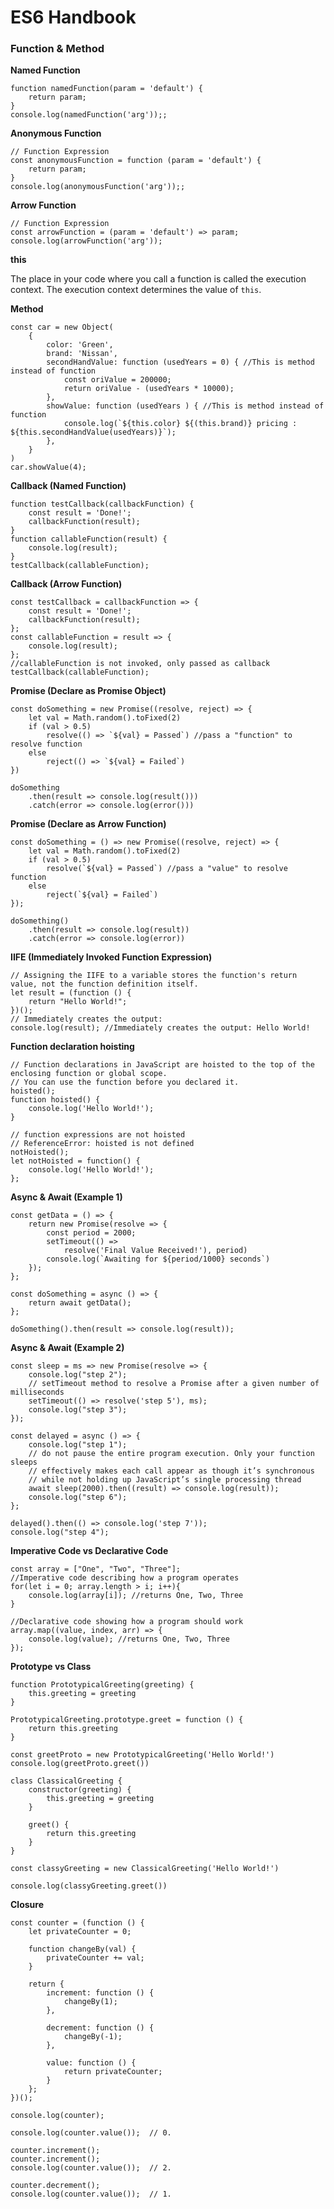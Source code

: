 # ES6 Handbook

### Function & Method

**Named Function**
```ecmascript 6
function namedFunction(param = 'default') {
    return param;
}
console.log(namedFunction('arg'));;
```

**Anonymous Function**
```ecmascript 6
// Function Expression
const anonymousFunction = function (param = 'default') { 
    return param;
}
console.log(anonymousFunction('arg'));;
```

**Arrow Function**
```ecmascript 6
// Function Expression
const arrowFunction = (param = 'default') => param;
console.log(arrowFunction('arg'));
```

**this**

The place in your code where you call a function is called the execution context. The
execution context determines the value of `this`.

**Method**
```ecmascript 6
const car = new Object(
    {
        color: 'Green',
        brand: 'Nissan',
        secondHandValue: function (usedYears = 0) { //This is method instead of function
            const oriValue = 200000;
            return oriValue - (usedYears * 10000);
        },
        showValue: function (usedYears ) { //This is method instead of function
            console.log(`${this.color} ${(this.brand)} pricing : ${this.secondHandValue(usedYears)}`);
        },
    }
)
car.showValue(4);
```

**Callback (Named Function)**
```ecmascript 6
function testCallback(callbackFunction) {
    const result = 'Done!';
    callbackFunction(result);
}
function callableFunction(result) {
    console.log(result);
}
testCallback(callableFunction);
```

**Callback (Arrow Function)**
```ecmascript 6
const testCallback = callbackFunction => {
    const result = 'Done!';
    callbackFunction(result);
};
const callableFunction = result => {
    console.log(result);
};
//callableFunction is not invoked, only passed as callback
testCallback(callableFunction); 
```

**Promise (Declare as Promise Object)**
```ecmascript 6
const doSomething = new Promise((resolve, reject) => {
    let val = Math.random().toFixed(2)
    if (val > 0.5)
        resolve(() => `${val} = Passed`) //pass a "function" to resolve function
    else
        reject(() => `${val} = Failed`)
})

doSomething
    .then(result => console.log(result()))
    .catch(error => console.log(error()))
```

**Promise (Declare as Arrow Function)**
```ecmascript 6
const doSomething = () => new Promise((resolve, reject) => {
    let val = Math.random().toFixed(2)
    if (val > 0.5)
        resolve(`${val} = Passed`) //pass a "value" to resolve function
    else
        reject(`${val} = Failed`)
});

doSomething()
    .then(result => console.log(result))
    .catch(error => console.log(error))
```

**IIFE (Immediately Invoked Function Expression)**
```ecmascript 6
// Assigning the IIFE to a variable stores the function's return value, not the function definition itself.
let result = (function () {
    return "Hello World!";
})();
// Immediately creates the output: 
console.log(result); //Immediately creates the output: Hello World!
```

**Function declaration hoisting**
```ecmascript 6
// Function declarations in JavaScript are hoisted to the top of the enclosing function or global scope.
// You can use the function before you declared it.
hoisted();
function hoisted() {
    console.log('Hello World!');
}

// function expressions are not hoisted
// ReferenceError: hoisted is not defined
notHoisted();
let notHoisted = function() {
    console.log('Hello World!');
};
```

**Async & Await (Example 1)**
```ecmascript 6
const getData = () => {
    return new Promise(resolve => {
        const period = 2000;
        setTimeout(() =>
            resolve('Final Value Received!'), period)
        console.log(`Awaiting for ${period/1000} seconds`)
    });
};

const doSomething = async () => {
    return await getData();
};

doSomething().then(result => console.log(result));
```

**Async & Await (Example 2)**
```ecmascript 6
const sleep = ms => new Promise(resolve => {
    console.log("step 2");
    // setTimeout method to resolve a Promise after a given number of milliseconds
    setTimeout(() => resolve('step 5'), ms);
    console.log("step 3");
});

const delayed = async () => {
    console.log("step 1");
    // do not pause the entire program execution. Only your function sleeps
    // effectively makes each call appear as though it’s synchronous
    // while not holding up JavaScript’s single processing thread
    await sleep(2000).then((result) => console.log(result));
    console.log("step 6");
};

delayed().then(() => console.log('step 7'));
console.log("step 4");
```


**Imperative Code vs Declarative Code**
```ecmascript 6
const array = ["One", "Two", "Three"];
//Imperative code describing how a program operates
for(let i = 0; array.length > i; i++){
    console.log(array[i]); //returns One, Two, Three
}

//Declarative code showing how a program should work
array.map((value, index, arr) => {
    console.log(value); //returns One, Two, Three
});
```

**Prototype vs Class**
```ecmascript 6
function PrototypicalGreeting(greeting) {
    this.greeting = greeting
}

PrototypicalGreeting.prototype.greet = function () {
    return this.greeting
}

const greetProto = new PrototypicalGreeting('Hello World!')
console.log(greetProto.greet())
```

```ecmascript 6
class ClassicalGreeting {
    constructor(greeting) {
        this.greeting = greeting
    }

    greet() {
        return this.greeting
    }
}

const classyGreeting = new ClassicalGreeting('Hello World!')

console.log(classyGreeting.greet())
```

**Closure**
```ecmascript 6
const counter = (function () {
    let privateCounter = 0;

    function changeBy(val) {
        privateCounter += val;
    }

    return {
        increment: function () {
            changeBy(1);
        },

        decrement: function () {
            changeBy(-1);
        },

        value: function () {
            return privateCounter;
        }
    };
})();

console.log(counter);

console.log(counter.value());  // 0.

counter.increment();
counter.increment();
console.log(counter.value());  // 2.

counter.decrement();
console.log(counter.value());  // 1.
```